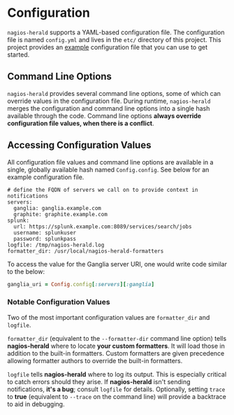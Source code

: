 # Configuration

``nagios-herald`` supports a YAML-based configuration file.  The configuration file is named
``config.yml`` and lives in the ``etc/`` directory of this project. This project provides
an [example](/etc/config.yml.example) configuration file that you can use to get started.

## Command Line Options

``nagios-herald`` provides several command line options, some of which can override values
in the configuration file.  During runtime, ``nagios-herald`` merges the configuration
and command line options into a single hash available through the code.
Command line options **always override configuration file values, when there is a conflict**.

## Accessing Configuration Values

All configuration file values and command line options are available in a single, globally
available hash named ``Config.config``.  See below for an example configuration file.

```
# define the FQDN of servers we call on to provide context in notifications
servers:
  ganglia: ganglia.example.com
  graphite: graphite.example.com
splunk:
  url: https://splunk.example.com:8089/services/search/jobs
  username: splunkuser
  password: splunkpass
logfile: /tmp/nagios-herald.log
formatter_dir: /usr/local/nagios-herald-formatters
```

To access the value for the Ganglia server URI, one would write code similar to the below:

```ruby
ganglia_uri = Config.config[:servers][:ganglia]
```

### Notable Configuration Values

Two of the most important configuration values are ``formatter_dir`` and ``logfile``.

``formatter_dir`` (equivalent to the ``--formatter-dir`` command line option) tells **nagios-herald**
where to locate **your custom formatters**. It will load those in addition to the built-in formatters.
Custom formatters are given precedence allowing formatter authors to override the built-in formatters.

``logfile`` tells **nagios-herald** where to log its output. This is especially critical to catch errors
should they arise. If **nagios-herald** isn't sending notifications, **it's a bug**; consult ``logfile`` for
details. Optionally, setting ``trace`` to **true** (equivalent to ``--trace`` on the command line) will
provide a backtrace to aid in debugging.
